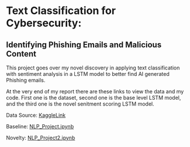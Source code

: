 # Text Classification for Cybersecurity: 
## Identifying Phishing Emails and Malicious Content 

This project goes over my novel discovery in applying text classification with sentiment analysis in a LSTM model to better find AI generated Phishing emails. 

At the very end of my report there are these links to view the data and my code. First one is the dataset, second one is the base level LSTM model, and the third one is the novel senitment scoring LSTM model. 

Data Source: [KaggleLink](https://www.kaggle.com/datasets/naserabdullahalam/phishing-email-dataset?select=Enron.csv) 

Baseline: [NLP_Project.ipynb](https://colab.research.google.com/drive/1FBUehmwCSzioer1FL7PuF9e1GUTFyMh9?usp=sharing)

Novelty: [NLP_Project2.ipynb](https://colab.research.google.com/drive/1_In3inFp2e1-hRD-K8TG-XTpwBALH8qN?usp=sharing)
